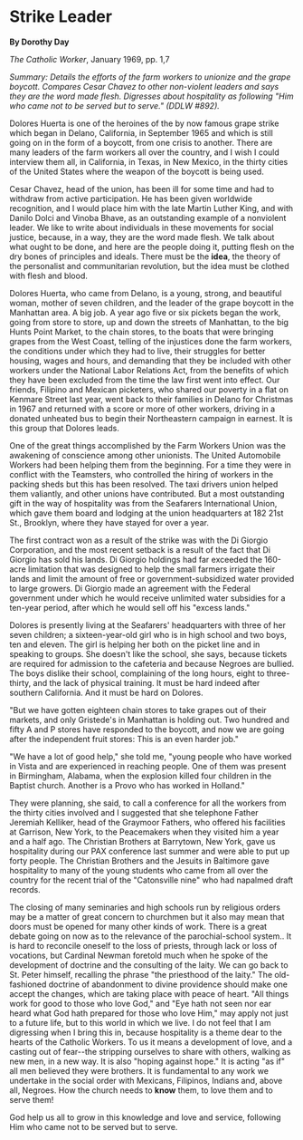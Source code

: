 Strike Leader
=============

**By Dorothy Day**

*The Catholic Worker*, January 1969, pp. 1,7

*Summary: Details the efforts of the farm workers to unionize and the
grape boycott. Compares Cesar Chavez to other non-violent leaders and
says they are the word made flesh. Digresses about hospitality as
following "Him who came not to be served but to serve." (DDLW \#892).*

Dolores Huerta is one of the heroines of the by now famous grape strike
which began in Delano, California, in September 1965 and which is still
going on in the form of a boycott, from one crisis to another. There are
many leaders of the farm workers all over the country, and I wish I
could interview them all, in California, in Texas, in New Mexico, in the
thirty cities of the United States where the weapon of the boycott is
being used.

Cesar Chavez, head of the union, has been ill for some time and had to
withdraw from active participation. He has been given worldwide
recognition, and I would place him with the late Martin Luther King, and
with Danilo Dolci and Vinoba Bhave, as an outstanding example of a
nonviolent leader. We like to write about individuals in these movements
for social justice, because, in a way, they are the word made flesh. We
talk about what ought to be done, and here are the people doing it,
putting flesh on the dry bones of principles and ideals. There must be
the **idea**, the theory of the personalist and communitarian
revolution, but the idea must be clothed with flesh and blood.

Dolores Huerta, who came from Delano, is a young, strong, and beautiful
woman, mother of seven children, and the leader of the grape boycott in
the Manhattan area. A big job. A year ago five or six pickets began the
work, going from store to store, up and down the streets of Manhattan,
to the big Hunts Point Market, to the chain stores, to the boats that
were bringing grapes from the West Coast, telling of the injustices done
the farm workers, the conditions under which they had to live, their
struggles for better housing, wages and hours, and demanding that they
be included with other workers under the National Labor Relations Act,
from the benefits of which they have been excluded from the time the law
first went into effect. Our friends, Filipino and Mexican picketers, who
shared our poverty in a flat on Kenmare Street last year, went back to
their families in Delano for Christmas in 1967 and returned with a score
or more of other workers, driving in a donated unheated bus to begin
their Northeastern campaign in earnest. It is this group that Dolores
leads.

One of the great things accomplished by the Farm Workers Union was the
awakening of conscience among other unionists. The United Automobile
Workers had been helping them from the beginning. For a time they were
in conflict with the Teamsters, who controlled the hiring of workers in
the packing sheds but this has been resolved. The taxi drivers union
helped them valiantly, and other unions have contributed. But a most
outstanding gift in the way of hospitality was from the Seafarers
International Union, which gave them board and lodging at the union
headquarters at 182 21st St., Brooklyn, where they have stayed for over
a year.

The first contract won as a result of the strike was with the Di Giorgio
Corporation, and the most recent setback is a result of the fact that Di
Giorgio has sold his lands. Di Giorgio holdings had far exceeded the
160-acre limitation that was designed to help the small farmers irrigate
their lands and limit the amount of free or government-subsidized water
provided to large growers. Di Giorgio made an agreement with the Federal
government under which he would receive unlimited water subsidies for a
ten-year period, after which he would sell off his "excess lands."

Dolores is presently living at the Seafarers' headquarters with three of
her seven children; a sixteen-year-old girl who is in high school and
two boys, ten and eleven. The girl is helping her both on the picket
line and in speaking to groups. She doesn't like the school, she says,
because tickets are required for admission to the cafeteria and because
Negroes are bullied. The boys dislike their school, complaining of the
long hours, eight to three-thirty, and the lack of physical training. It
must be hard indeed after southern California. And it must be hard on
Dolores.

"But we have gotten eighteen chain stores to take grapes out of their
markets, and only Gristede's in Manhattan is holding out. Two hundred
and fifty A and P stores have responded to the boycott, and now we are
going after the independent fruit stores: This is an even harder job."

"We have a lot of good help," she told me, "young people who have worked
in Vista and are experienced in reaching people. One of them was present
in Birmingham, Alabama, when the explosion killed four children in the
Baptist church. Another is a Provo who has worked in Holland."

They were planning, she said, to call a conference for all the workers
from the thirty cities involved and I suggested that she telephone
Father Jeremiah Kelliker, head of the Graymoor Fathers, who offered his
facilities at Garrison, New York, to the Peacemakers when they visited
him a year and a half ago. The Christian Brothers at Barrytown, New
York, gave us hospitality during our PAX conference last summer and were
able to put up forty people. The Christian Brothers and the Jesuits in
Baltimore gave hospitality to many of the young students who came from
all over the country for the recent trial of the "Catonsville nine" who
had napalmed draft records.

The closing of many seminaries and high schools run by religious orders
may be a matter of great concern to churchmen but it also may mean that
doors must be opened for many other kinds of work. There is a great
debate going on now as to the relevance of the parochial-school system..
It is hard to reconcile oneself to the loss of priests, through lack or
loss of vocations, but Cardinal Newman foretold much when he spoke of
the development of doctrine and the consulting of the laity. We can go
back to St. Peter himself, recalling the phrase "the priesthood of the
laity." The old-fashioned doctrine of abandonment to divine providence
should make one accept the changes, which are taking place with peace of
heart. "All things work for good to those who love God," and "Eye hath
not seen nor ear heard what God hath prepared for those who love Him,"
may apply not just to a future life, but to this world in which we live.
I do not feel that I am digressing when I bring this in, because
hospitality is a theme dear to the hearts of the Catholic Workers. To us
it means a development of love, and a casting out of fear--the stripping
ourselves to share with others, walking as new men, in a new way. It is
also "hoping against hope." It is acting "as if" all men believed they
were brothers. It is fundamental to any work we undertake in the social
order with Mexicans, Filipinos, Indians and, above all, Negroes. How the
church needs to **know** them, to love them and to serve them!

God help us all to grow in this knowledge and love and service,
following Him who came not to be served but to serve.
